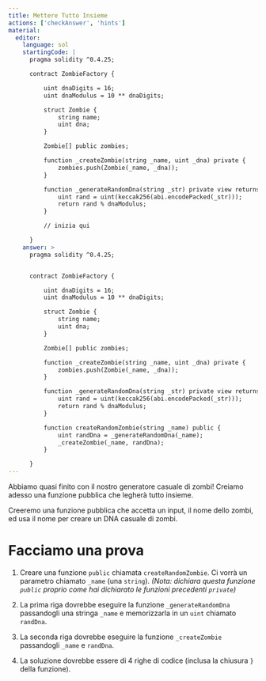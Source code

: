 ```yaml
---
title: Mettere Tutto Insieme
actions: ['checkAnswer', 'hints']
material:
  editor:
    language: sol
    startingCode: |
      pragma solidity ^0.4.25;

      contract ZombieFactory {

          uint dnaDigits = 16;
          uint dnaModulus = 10 ** dnaDigits;

          struct Zombie {
              string name;
              uint dna;
          }

          Zombie[] public zombies;

          function _createZombie(string _name, uint _dna) private {
              zombies.push(Zombie(_name, _dna));
          } 

          function _generateRandomDna(string _str) private view returns (uint) {
              uint rand = uint(keccak256(abi.encodePacked(_str)));
              return rand % dnaModulus;
          }

          // inizia qui

      }
    answer: >
      pragma solidity ^0.4.25;


      contract ZombieFactory {

          uint dnaDigits = 16;
          uint dnaModulus = 10 ** dnaDigits;

          struct Zombie {
              string name;
              uint dna;
          }

          Zombie[] public zombies;

          function _createZombie(string _name, uint _dna) private {
              zombies.push(Zombie(_name, _dna));
          } 

          function _generateRandomDna(string _str) private view returns (uint) {
              uint rand = uint(keccak256(abi.encodePacked(_str)));
              return rand % dnaModulus;
          }

          function createRandomZombie(string _name) public {
              uint randDna = _generateRandomDna(_name);
              _createZombie(_name, randDna);
          }

      }
---
```


Abbiamo quasi finito con il nostro generatore casuale di zombi! Creiamo adesso una funzione pubblica che legherà tutto insieme.

Creeremo una funzione pubblica che accetta un input, il nome dello zombi, ed usa il nome per creare un DNA casuale di zombi.

# Facciamo una prova

1. Creare una funzione `public` chiamata `createRandomZombie`. Ci vorrà un parametro chiamato `_name` (una `string`). _(Nota: dichiara questa funzione `public` proprio come hai dichiarato le funzioni precedenti `private`)_

2. La prima riga dovrebbe eseguire la funzione `_generateRandomDna` passandogli una stringa `_name` e memorizzarla in un `uint` chiamato `randDna`.

3. La seconda riga dovrebbe eseguire la funzione `_createZombie` passandogli `_name` e `randDna`.

4. La soluzione dovrebbe essere di 4 righe di codice (inclusa la chiusura `}` della funzione).